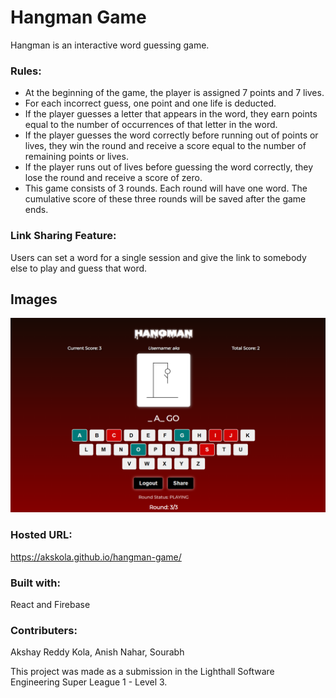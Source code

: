 # Hangman Game

Hangman is an interactive word guessing game.

### Rules:
- At the beginning of the game, the player is assigned 7 points and 7 lives.
- For each incorrect guess, one point and one life is deducted.
- If the player guesses a letter that appears in the word, they earn points equal to the number of occurrences of that letter in the word.
- If the player guesses the word correctly before running out of points or lives, they win the round and receive a score equal to the number of remaining points or lives.
- If the player runs out of lives before guessing the word correctly, they lose the round and receive a score of zero.
- This game consists of 3 rounds. Each round will have one word. The cumulative score of these three rounds will be saved after the game ends.

### Link Sharing Feature:
Users can set a word for a single session and give the link to somebody else to play and guess that word.

## Images
![Hangman](./public/ss3.png)

### Hosted URL: 
https://akskola.github.io/hangman-game/

### Built with:
React and Firebase

### Contributers:
Akshay Reddy Kola, Anish Nahar, Sourabh

This project was made as a submission in the Lighthall Software Engineering Super League 1 - Level 3.